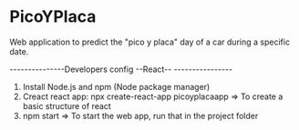 # PicoYPlaca
Web application to predict the "pico y placa" day of a car during a specific date.


---------------Developers config  --React-- ----------------
1. Install Node.js and npm  (Node package manager)
2. Creact react app: npx create-react-app picoyplacaapp    => To create a basic structure of react
3. npm start   => To start the web app, run that in the project folder